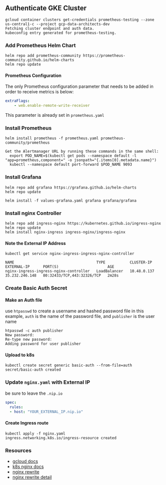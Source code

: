 
## Authenticate GKE Cluster
```shell
gcloud container clusters get-credentials prometheus-testing --zone us-central1-c --project gcp-data-architects-dev
Fetching cluster endpoint and auth data.
kubeconfig entry generated for prometheus-testing.
```
### Add Prometheus Helm Chart
```shell
helm repo add prometheus-community https://prometheus-community.github.io/helm-charts
helm repo update
```
#### Prometheus Configuration
The only Prometheus configuration parameter that needs to be added in order to receive metrics is below:
```yaml
extraFlags:
    - web.enable-remote-write-receiver
```
This parameter is already set in `prometheus.yaml`
### Install Prometheus
```shell
helm install prometheus -f prometheus.yaml prometheus-community/prometheus
```
```shell
Get the Alertmanager URL by running these commands in the same shell:
  export POD_NAME=$(kubectl get pods --namespace default -l "app=prometheus,component=" -o jsonpath="{.items[0].metadata.name}")
  kubectl --namespace default port-forward $POD_NAME 9093
```
### Install Grafana
```shell
helm repo add grafana https://grafana.github.io/helm-charts
helm repo update
```
```shell
helm install -f values-grafana.yaml grafana grafana/grafana
```
### Install nginx Controller
```shell
helm repo add ingress-nginx https://kubernetes.github.io/ingress-nginx
helm repo update
helm install nginx-ingress ingress-nginx/ingress-nginx
```

#### Note the External IP Address
```shell
kubectl get service nginx-ingress-ingress-nginx-controller

NAME                                     TYPE           CLUSTER-IP    EXTERNAL-IP      PORT(S)                      AGE
nginx-ingress-ingress-nginx-controller   LoadBalancer   10.48.0.137   35.232.246.148   80:32433/TCP,443:32326/TCP   2m28s
```

### Create Basic Auth Secret
#### Make an Auth file
use `htpasswd` to create a username and hashed password file
in this example, `auth` is the name of the password file, and `publisher` is the user name
```shell
htpasswd -c auth publisher
New password:
Re-type new password:
Adding password for user publisher
```
#### Upload to k8s
```shell
kubectl create secret generic basic-auth --from-file=auth
secret/basic-auth created
```
### Update `nginx.yaml` with External IP
be sure to leave the `.nip.io`
```yaml
spec:
  rules:
  - host: "YOUR_EXTERNAL_IP.nip.io"
```
#### Create Ingress route
```shell
kubectl apply -f nginx.yaml
ingress.networking.k8s.io/ingress-resource created
```
### Resources
- [gcloud docs](https://cloud.google.com/community/tutorials/nginx-ingress-gke)
- [k8s nginx docs](https://kubernetes.github.io/ingress-nginx/examples/auth/basic/)
- [nginx rewrite](https://kubernetes.github.io/ingress-nginx/user-guide/nginx-configuration/annotations/#rewrite)
- [nginx rewrite detail](https://kubernetes.github.io/ingress-nginx/examples/rewrite/)